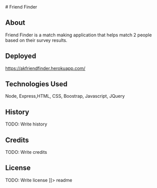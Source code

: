 <snippet>
  <content>
# Friend Finder

## About
Friend Finder is a match making application that helps match 2 people based on their survey results.
## Deployed
https://akfriendfinder.herokuapp.com/
## Technologies Used
Node, Express,HTML, CSS, Boostrap, Javascript, JQuery
## History
TODO: Write history
## Credits
TODO: Write credits
## License
TODO: Write license
]]></content>
  <tabTrigger>readme</tabTrigger>
</snippet>




